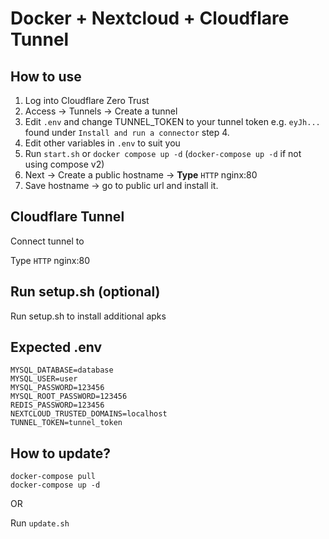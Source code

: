 # Docker + Nextcloud + Cloudflare Tunnel

## How to use

1. Log into Cloudflare Zero Trust
2. Access -> Tunnels -> Create a tunnel
3. Edit `.env` and change TUNNEL_TOKEN to your tunnel token e.g. `eyJh...` found under `Install and run a connector` step 4.
4. Edit other variables in `.env` to suit you
5. Run `start.sh` or `docker compose up -d` (`docker-compose up -d` if not using compose v2)
5. Next -> Create a public hostname -> **Type** `HTTP` nginx:80
6. Save hostname -> go to public url and install it. 

## Cloudflare Tunnel
Connect tunnel to 

Type `HTTP` nginx:80

## Run setup.sh (optional)
Run setup.sh to install additional apks

## Expected .env

```
MYSQL_DATABASE=database
MYSQL_USER=user
MYSQL_PASSWORD=123456
MYSQL_ROOT_PASSWORD=123456
REDIS_PASSWORD=123456
NEXTCLOUD_TRUSTED_DOMAINS=localhost
TUNNEL_TOKEN=tunnel_token
```

## How to update?
```
docker-compose pull
docker-compose up -d
```

OR 

Run `update.sh`